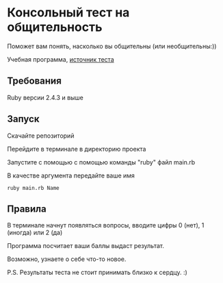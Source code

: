 # Консольный тест на общительность

Поможет вам понять, насколько вы общительны (или необщительны:))

Учебная программа, [источник теста](http://syntone.ru/psytesty/vash-uroven-obshhitelnosti/)

## Требования

Ruby версии 2.4.3 и выше

## Запуск

Скачайте репозиторий

Перейдите в терминале в директорию проекта

Запустите с помощью с помощью команды "ruby" файл main.rb 

В качестве аргумента передайте ваше имя

```
ruby main.rb Name
```

## Правила

В терминале начнут появляться вопросы, вводите цифры 0 (нет), 1 (иногда) или 2 (да)

Программа посчитает ваши баллы выдаст результат.

Возможно, узнаете о себе что-то новое. 

P.S. Результаты теста не стоит принимать близко к сердцу. :)
